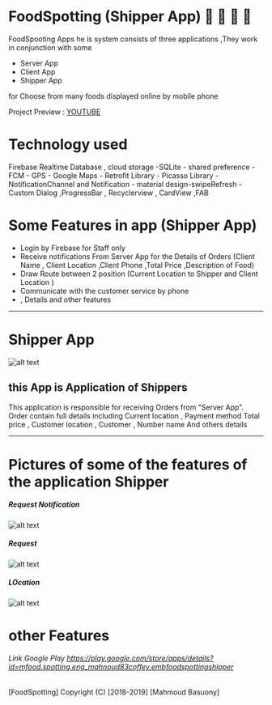 # FoodSpotting (Shipper App)  :truck: :hamburger: :fries: :poultry_leg: 
 FoodSpooting Apps he is system consists of three applications ,They work in conjunction with some
  * Server  App
  * Client  App
  * Shipper App
  
 for Choose from many foods displayed online by mobile phone
 
 Project Preview : [YOUTUBE](https://www.youtube.com/watch?v=we7FD1Yk68k&feature=youtu.be)  
 
 # Technology used
 Firebase Realtime Database , cloud storage -SQLite - shared preference - FCM - GPS - Google Maps - Retrofit Library - 
 Picasso Library  -NotificationChannel and  Notification - material design-swipeRefresh - Custom Dialog ,ProgressBar , Recyclerview , CardView ,FAB 
 
 # Some Features in app (Shipper App) 
   *  Login by Firebase for Staff only
   *  Receive notifications From Server App for the Details of Orders (Client Name , Client Location ,Client Phone ,Total Price ,Description of Food)
   *  Draw Route between 2 position  (Current Location to Shipper and Client Location )
   *  Communicate with the customer service by phone
   *  , Details and other features
   
 ---
# Shipper  App

![alt text](https://firebasestorage.googleapis.com/v0/b/learn-esaily.appspot.com/o/FoodSportting-Shipper%2F46496052_569557903490003_2109418271978553344_n.png?alt=media&token=40099e59-f188-4b27-b58f-bdd717db6222 "Logo Title Text 1")



## this App is  Application of Shippers
   
   This application is responsible for receiving Orders from "Server App".
   Order  contain full details 
   including Current location , Payment method Total price , Customer location , Customer , Number name And others details

--- ---

 # Pictures of some of the features of the application Shipper 


 #####  Request Notification
 
![alt text](https://firebasestorage.googleapis.com/v0/b/learn-esaily.appspot.com/o/FoodSportting-Shipper%2F46503752_343806706382221_8677483789477216256_n.png?alt=media&token=f68cecf2-77a5-4575-83b3-b4783f9c1636)


 #####  Request  
 
![alt text](https://firebasestorage.googleapis.com/v0/b/learn-esaily.appspot.com/o/FoodSportting-Shipper%2F46647918_1955330677848729_131860808861745152_n%20(1).png?alt=media&token=ffb4b325-95f6-46ce-a0b9-cc6e8815c542)

 ##### LOcation  
 
![alt text](https://firebasestorage.googleapis.com/v0/b/learn-esaily.appspot.com/o/FoodSportting-Shipper%2F46514663_374959719907035_7286257218452717568_n.png?alt=media&token=2a511065-3e4d-4b70-9feb-196ad40fa305)

# other Features
 ###### Link Google Play https://play.google.com/store/apps/details?id=mfood.spotting.eng_mahnoud83coffey.embfoodspottingshipper

[FoodSpotting] Copyright (C) [2018-2019] [Mahmoud Basuony]

